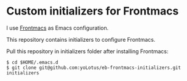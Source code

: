 # Custom initializers for Frontmacs

I use [Frontmacs](https://github.com/thefrontside/frontmacs) as Emacs
configuration.

This repository contains initializers to configure Frontmacs.

Pull this repository in initializers folder after installing
Frontmacs:

    $ cd $HOME/.emacs.d
    $ git clone git@github.com:yoLotus/eb-frontmacs-initializers.git initializers
